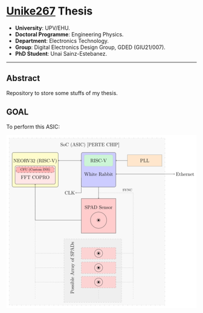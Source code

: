# [Unike267](https://github.com/Unike267) Thesis

- **University**: UPV/EHU.
- **Doctoral Programme**: Engineering Physics.
- **Department**: Electronics Technology.
- **Group**: Digital Electronics Design Group, GDED (GIU21/007).
- **PhD Student**: Unai Sainz-Estebanez.

---

## Abstract

Repository to store some stuffs of my thesis.

## GOAL

To perform this ASIC:

<p align="center">
  <img src="figures/ASIC-Scheme.svg" alt="GitHub Stats">
</p>

